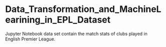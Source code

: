 # Data_Transformation_and_MachineLearining_in_EPL_Dataset
Jupyter Notebook
data set contain the match stats of clubs played in English Premier League.
